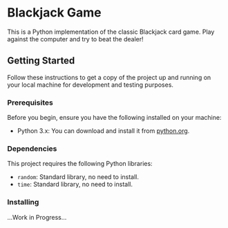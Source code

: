 # Blackjack Game

This is a Python implementation of the classic Blackjack card game. Play against the computer and try to beat the dealer!

## Getting Started

Follow these instructions to get a copy of the project up and running on your local machine for development and testing purposes.

### Prerequisites

Before you begin, ensure you have the following installed on your machine:

- Python 3.x: You can download and install it from [python.org](https://www.python.org/downloads/).

### Dependencies

This project requires the following Python libraries:

- `random`: Standard library, no need to install.
- `time`: Standard library, no need to install.

### Installing

...Work in Progress...
